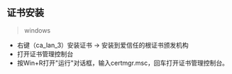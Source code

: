 

## 证书安装
> windows
- 右键（ca_lan_3）安装证书 -> 安装到爱信任的根证书颁发机构
- 打开证书管理控制台
- 按Win+R打开"运行"对话框，输入certmgr.msc，回车打开证书管理控制台。
